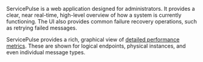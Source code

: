 ServicePulse is a web application designed for administrators. It provides a clear, near real-time, high-level overview of how a system is currently functioning. The UI also provides common failure recovery operations, such as retrying failed messages.

ServicePulse provides a rich, graphical view of [detailed performance metrics](/monitoring/metrics/in-servicepulse.md). These are shown for logical endpoints, physical instances, and even individual message types.
